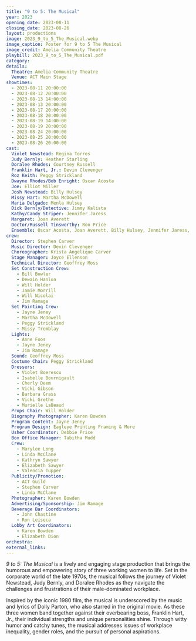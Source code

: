 ```yaml
---
title: "9 to 5: The Musical"
year: 2023
opening_date: 2023-08-11
closing_date: 2023-08-26
layout: productions
image: 2023_9_to_5_The_Musical.webp
image_caption: Poster for 9 to 5 The Musical
image_credit: Amelia Community Theatre
playbill: 2023_9_to_5_The_Musical.pdf
category: 
details:
  Theatre: Amelia Community Theatre
  Venue: ACT Main Stage
showtimes:
  - 2023-08-11 20:00:00
  - 2023-08-12 20:00:00
  - 2023-08-13 14:00:00
  - 2023-08-13 20:00:00
  - 2023-08-17 20:00:00
  - 2023-08-18 20:00:00
  - 2023-08-19 14:00:00
  - 2023-08-19 20:00:00
  - 2023-08-24 20:00:00
  - 2023-08-25 20:00:00
  - 2023-08-26 20:00:00
cast:
  Violet Newstead: Regina Torres
  Judy Bernly: Heather Starling
  Doralee Rhodes: Courtney Russell
  Franklin Hart, Jr.: Devin Clevenger
  Roz Keith: Peggy Strickland
  Dwayne Rhodes/Bob Enright: Oscar Acosta
  Joe: Elliot Miller
  Josh Newstead: Billy Hulsey
  Missy Hart: Martha McDowell
  Maria Delgado: Menla Hulsey
  Dick Bernly/Detective: Jimmy Kalista
  Kathy/Candy Striper: Jennifer Jaress
  Margaret: Joan Averett
  Doctor/Russell Tinsworthy: Ron Price
  Ensemble: Oscar Acosta, Joan Averett, Billy Hulsey, Jennifer Jaress, Jimmy Kalista, Martha McDowell, Elliot Miller, Peggy Strickland, Menla Hulsey
crew:
  Director: Stephen Carver
  Music Director: Devin Clevenger
  Choreographer: Krista Angelique Carver
  Stage Manager: Joyce Ellenson
  Technical Director: Geoffrey Moss
  Set Construction Crew:
    - Bill Bowler
    - Dewain Hanlon
    - Will Holder
    - Jamie Morrill
    - Will Nicolai
    - Jim Ramage
  Set Painting Crew:
    - Jayne Jeney
    - Martha McDowell
    - Peggy Strickland
    - Missy Tremblay
  Lights:
    - Anne Foos
    - Jayne Jeney
    - Jim Ramage
  Sound: Geoffrey Moss
  Costume Chair: Peggy Strickland
  Dressers:
    - Violet Boerescu
    - Isabelle Bournigault
    - Cherly Deem
    - Vicki Gibson
    - Barbara Grass
    - Vicki Grethe
    - Murielle LaBeaud
  Props Chair: Will Holder
  Biography Photographer: Karen Bowden
  Program Content: Jayne Jeney
  Program Design: Eagleye Printing Framing & More
  Usher Coordinator: Debbie Price
  Box Office Manager: Tabitha Mudd
  Crew:
    - Marylee Long
    - Linda McClane
    - Kathryn Sawyer
    - Elizabeth Sawyer
    - Valencia Tupper
  Publicity/Promotion:
    - ACT Guild
    - Stephen Carver
    - Linda McClane
  Photographer: Karen Bowden
  Advertising/Sponsorship: Jim Ramage
  Beverage Bar Coordinators:
    - John Chastine
    - Ron Leiseca
  Lobby Art Coordinators:
    - Karen Bowden
    - Elizabeth Dion
orchestra:
external_links:
---
```

*9 to 5: The Musical* is a lively and engaging stage production that brings the humorous and empowering story of three working women to life. Set in the corporate world of the late 1970s, the musical follows the journey of Violet Newstead, Judy Bernly, and Doralee Rhodes as they navigate the challenges and frustrations of their male-dominated workplace.

Inspired by the iconic 1980 film, the musical is underscored by the music and lyrics of Dolly Parton, who also starred in the original movie. As these three women band together against their overbearing boss, Franklin Hart, Jr., their individual strengths and unique personalities shine. Through witty humor and catchy tunes, the musical addresses issues of workplace inequality, gender roles, and the pursuit of personal aspirations.